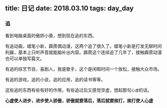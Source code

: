 title: 日记
date: 2018.03.10 
tags: day_day
---

### 追

看到电脑桌面的傲娇小葵，想到现在追的东西。

有追动画，蜡笔小新，霹雳偶动漫，这两个追了很久了。蜡笔小新是打发无聊时间利器，基本上只听声音就能脑补出内容。霹雳这个连续追了几年了，接触霹雳动漫也可以单独写篇文。

有追的综艺节目，喜剧人，我是歌手，这个是闲暇时间一个放松，接触大众市场。

有追的游戏，追的小说，追的应用，追的读书等等。

这些追的东西有些有好的作用，有些追过后又感觉空虚，想起那句`心虚`的话。

**心虚使人进步，进步使人骄傲，骄傲就要落后，落后就要挨打，挨打使人心虚**